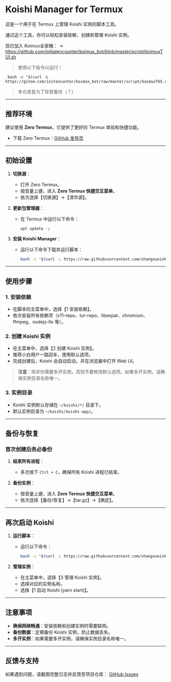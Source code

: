 # Koishi Manager for Termux

这是一个用于在 Termux 上管理 Koishi 实例的脚本工具。

通过这个工具，你可以轻松安装依赖、创建和管理 Koishi 实例。

现已加入 Koimux全家桶： -> https://github.com/initialencounter/koimux_bot/blob/master/script/koimuxTUI.sh

> 使用以下指令以运行！

```
 bash -c "$(curl -L https://gitee.com/initencunter/koimux_bot/raw/master/script/koimuxTUI.sh)"
```

> 本仓库是为了存放备份（？）

---

## 推荐环境

建议使用 **Zero Termux**，它提供了更好的 Termux 体验和快捷功能。

- 下载 Zero Termux：[GitHub 发布页](https://github.com/hanxinhao000/ZeroTermux/releases)

---

## 初始设置

1. **切换源**：
   - 打开 Zero Termux。
   - 按音量上键，进入 **Zero Termux 快捷交互菜单**。
   - 依次选择【切换源】→【清华源】。

2. **更新包管理器**：
   - 在 Termux 中运行以下命令：
     ```bash
     apt update -y
     ```

3. **安装 Koishi Manager**：
   - 运行以下命令下载并运行脚本：
     ```bash
     bash -c "$(curl -L https://raw.githubusercontent.com/shangxueink/koishi-shangxue-apps/main/scripts/termux/koishi_manager.sh)"
     ```

---

## 使用步骤

### 1. 安装依赖
- 在脚本的主菜单中，选择【1 安装依赖】。
- 依次安装所有依赖项（x11-repo、tur-repo、libexpat、chromium、ffmpeg、nodejs-lts 等）。

### 2. 创建 Koishi 实例
- 在主菜单中，选择【2 创建 Koishi 实例】。
- 推荐小白用户一路回车，使用默认选项。
- 完成创建后，Koishi 会自动启动，并在浏览器中打开 Web UI。

> **注意**：除非你需要多开实例，否则不要修改默认选项。如果多开实例，请确保实例目录名称唯一。

### 3. 实例目录
- Koishi 实例默认存储在 `~/koishi/*/` 目录下。
- 默认实例目录为 `~/koishi/koishi-app/`。

---

## 备份与恢复

### 首次创建后务必备份
1. **结束所有进程**：
   - 多次按下 `Ctrl + C`，确保所有 Koishi 进程已结束。

2. **备份实例**：
   - 按音量上键，进入 **Zero Termux 快捷交互菜单**。
   - 依次选择【备份/恢复】→【tar.gz】→【确定】。

---

## 再次启动 Koishi

1. **运行脚本**：
   - 运行以下命令：
     ```bash
     bash -c "$(curl -L https://raw.githubusercontent.com/shangxueink/koishi-shangxue-apps/main/scripts/termux/koishi_manager.sh)"
     ```

2. **管理实例**：
   - 在主菜单中，选择【3 管理 Koishi 实例】。
   - 选择对应的实例名称。
   - 选择【1 启动 Koishi (yarn start)】。

---

## 注意事项

- **确保网络畅通**：安装依赖和创建实例时需要联网。
- **备份数据**：定期备份 Koishi 实例，防止数据丢失。
- **多开实例**：如果需要多开实例，请确保实例目录名称唯一。

---

## 反馈与支持

如果遇到问题，请截图完整日志并反馈至项目仓库：
[GitHub Issues](https://github.com/shangxueink/koishi-shangxue-apps/issues)
